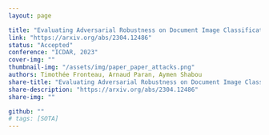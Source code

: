 ```yaml
---
layout: page

title: "Evaluating Adversarial Robustness on Document Image Classification"
link: "https://arxiv.org/abs/2304.12486"
status: "Accepted"
conference: "ICDAR, 2023"
cover-img: ""
thumbnail-img: "/assets/img/paper_paper_attacks.png"
authors: Timothée Fronteau, Arnaud Paran, Aymen Shabou
share-title: "Evaluating Adversarial Robustness on Document Image Classification"
share-description: "https://arxiv.org/abs/2304.12486"
share-img: ""

github: ""
# tags: [SOTA]
---
```

